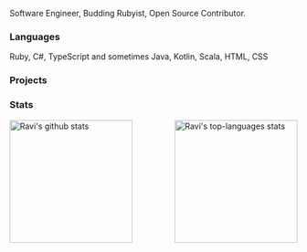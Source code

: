 Software Engineer, Budding Rubyist, Open Source Contributor.

### Languages

Ruby, C#, TypeScript and sometimes Java, Kotlin, Scala, HTML, CSS

### Projects

[NHibernate Mapping Generator]: https://github.com/rvrn22/nmg

<!--
**rvrn22/rvrn22** is a ✨ _special_ ✨ repository because its `README.md` (this file) appears on your GitHub profile.

Here are some ideas to get you started:

- 🔭 I’m currently working on ...
- 🌱 I’m currently learning ...
- 👯 I’m looking to collaborate on ...
- 🤔 I’m looking for help with ...
- 💬 Ask me about ...
- 📫 How to reach me: ...
- 😄 Pronouns: ...
- ⚡ Fun fact: ...
-->

### Stats

<div>
  <img align="left" height="215em" alt="Ravi's github stats" src="https://github-readme-stats.vercel.app/api?username=rvrn22&theme=chartreuse-dark&show_icons=true" />
  <img align="right" height="215em" alt="Ravi's top-languages stats" src="https://github-readme-stats.vercel.app/api/top-langs/?username=rvrn22&theme=chartreuse-dark" />
</div>
